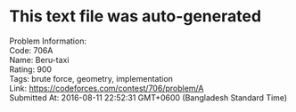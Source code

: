 # This text file was auto-generated  
  
Problem Information:  
Code: 706A  
Name: Beru-taxi  
Rating: 900  
Tags: brute force, geometry, implementation  
Link: https://codeforces.com/contest/706/problem/A  
Submitted At: 2016-08-11 22:52:31 GMT+0600 (Bangladesh Standard Time)  

